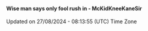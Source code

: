 #### Wise man says only fool rush in - McKidKneeKaneSir
Updated on 27/08/2024 - 08:13:55 (UTC) Time Zone

